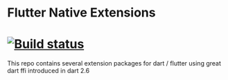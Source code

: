 # Flutter Native Extensions
[![Build status](https://img.shields.io/cirrus/github/hanabi1224/flutter_native_extensions/master)](https://cirrus-ci.com/github/hanabi1224/flutter_native_extensions)
======

This repo contains several extension packages for dart / flutter using great dart ffi introduced in dart 2.6
